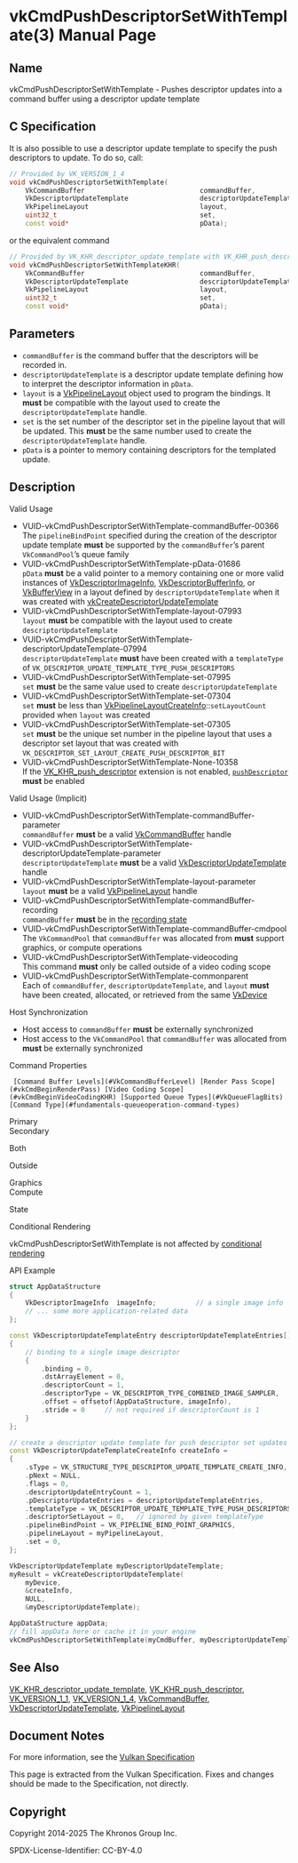 # vkCmdPushDescriptorSetWithTemplate(3) Manual Page

## Name

vkCmdPushDescriptorSetWithTemplate - Pushes descriptor updates into a command buffer using a descriptor update template



## [](#_c_specification)C Specification

It is also possible to use a descriptor update template to specify the push descriptors to update. To do so, call:

```c++
// Provided by VK_VERSION_1_4
void vkCmdPushDescriptorSetWithTemplate(
    VkCommandBuffer                             commandBuffer,
    VkDescriptorUpdateTemplate                  descriptorUpdateTemplate,
    VkPipelineLayout                            layout,
    uint32_t                                    set,
    const void*                                 pData);
```

or the equivalent command

```c++
// Provided by VK_KHR_descriptor_update_template with VK_KHR_push_descriptor, VK_KHR_push_descriptor with VK_VERSION_1_1 or VK_KHR_descriptor_update_template
void vkCmdPushDescriptorSetWithTemplateKHR(
    VkCommandBuffer                             commandBuffer,
    VkDescriptorUpdateTemplate                  descriptorUpdateTemplate,
    VkPipelineLayout                            layout,
    uint32_t                                    set,
    const void*                                 pData);
```

## [](#_parameters)Parameters

- `commandBuffer` is the command buffer that the descriptors will be recorded in.
- `descriptorUpdateTemplate` is a descriptor update template defining how to interpret the descriptor information in `pData`.
- `layout` is a [VkPipelineLayout](https://registry.khronos.org/vulkan/specs/latest/man/html/VkPipelineLayout.html) object used to program the bindings. It **must** be compatible with the layout used to create the `descriptorUpdateTemplate` handle.
- `set` is the set number of the descriptor set in the pipeline layout that will be updated. This **must** be the same number used to create the `descriptorUpdateTemplate` handle.
- `pData` is a pointer to memory containing descriptors for the templated update.

## [](#_description)Description

Valid Usage

- [](#VUID-vkCmdPushDescriptorSetWithTemplate-commandBuffer-00366)VUID-vkCmdPushDescriptorSetWithTemplate-commandBuffer-00366  
  The `pipelineBindPoint` specified during the creation of the descriptor update template **must** be supported by the `commandBuffer`’s parent `VkCommandPool`’s queue family
- [](#VUID-vkCmdPushDescriptorSetWithTemplate-pData-01686)VUID-vkCmdPushDescriptorSetWithTemplate-pData-01686  
  `pData` **must** be a valid pointer to a memory containing one or more valid instances of [VkDescriptorImageInfo](https://registry.khronos.org/vulkan/specs/latest/man/html/VkDescriptorImageInfo.html), [VkDescriptorBufferInfo](https://registry.khronos.org/vulkan/specs/latest/man/html/VkDescriptorBufferInfo.html), or [VkBufferView](https://registry.khronos.org/vulkan/specs/latest/man/html/VkBufferView.html) in a layout defined by `descriptorUpdateTemplate` when it was created with [vkCreateDescriptorUpdateTemplate](https://registry.khronos.org/vulkan/specs/latest/man/html/vkCreateDescriptorUpdateTemplate.html)
- [](#VUID-vkCmdPushDescriptorSetWithTemplate-layout-07993)VUID-vkCmdPushDescriptorSetWithTemplate-layout-07993  
  `layout` **must** be compatible with the layout used to create `descriptorUpdateTemplate`
- [](#VUID-vkCmdPushDescriptorSetWithTemplate-descriptorUpdateTemplate-07994)VUID-vkCmdPushDescriptorSetWithTemplate-descriptorUpdateTemplate-07994  
  `descriptorUpdateTemplate` **must** have been created with a `templateType` of `VK_DESCRIPTOR_UPDATE_TEMPLATE_TYPE_PUSH_DESCRIPTORS`
- [](#VUID-vkCmdPushDescriptorSetWithTemplate-set-07995)VUID-vkCmdPushDescriptorSetWithTemplate-set-07995  
  `set` **must** be the same value used to create `descriptorUpdateTemplate`
- [](#VUID-vkCmdPushDescriptorSetWithTemplate-set-07304)VUID-vkCmdPushDescriptorSetWithTemplate-set-07304  
  `set` **must** be less than [VkPipelineLayoutCreateInfo](https://registry.khronos.org/vulkan/specs/latest/man/html/VkPipelineLayoutCreateInfo.html)::`setLayoutCount` provided when `layout` was created
- [](#VUID-vkCmdPushDescriptorSetWithTemplate-set-07305)VUID-vkCmdPushDescriptorSetWithTemplate-set-07305  
  `set` **must** be the unique set number in the pipeline layout that uses a descriptor set layout that was created with `VK_DESCRIPTOR_SET_LAYOUT_CREATE_PUSH_DESCRIPTOR_BIT`
- [](#VUID-vkCmdPushDescriptorSetWithTemplate-None-10358)VUID-vkCmdPushDescriptorSetWithTemplate-None-10358  
  If the [VK\_KHR\_push\_descriptor](https://registry.khronos.org/vulkan/specs/latest/man/html/VK_KHR_push_descriptor.html) extension is not enabled, [`pushDescriptor`](https://registry.khronos.org/vulkan/specs/latest/html/vkspec.html#features-pushDescriptor) **must** be enabled

Valid Usage (Implicit)

- [](#VUID-vkCmdPushDescriptorSetWithTemplate-commandBuffer-parameter)VUID-vkCmdPushDescriptorSetWithTemplate-commandBuffer-parameter  
  `commandBuffer` **must** be a valid [VkCommandBuffer](https://registry.khronos.org/vulkan/specs/latest/man/html/VkCommandBuffer.html) handle
- [](#VUID-vkCmdPushDescriptorSetWithTemplate-descriptorUpdateTemplate-parameter)VUID-vkCmdPushDescriptorSetWithTemplate-descriptorUpdateTemplate-parameter  
  `descriptorUpdateTemplate` **must** be a valid [VkDescriptorUpdateTemplate](https://registry.khronos.org/vulkan/specs/latest/man/html/VkDescriptorUpdateTemplate.html) handle
- [](#VUID-vkCmdPushDescriptorSetWithTemplate-layout-parameter)VUID-vkCmdPushDescriptorSetWithTemplate-layout-parameter  
  `layout` **must** be a valid [VkPipelineLayout](https://registry.khronos.org/vulkan/specs/latest/man/html/VkPipelineLayout.html) handle
- [](#VUID-vkCmdPushDescriptorSetWithTemplate-commandBuffer-recording)VUID-vkCmdPushDescriptorSetWithTemplate-commandBuffer-recording  
  `commandBuffer` **must** be in the [recording state](#commandbuffers-lifecycle)
- [](#VUID-vkCmdPushDescriptorSetWithTemplate-commandBuffer-cmdpool)VUID-vkCmdPushDescriptorSetWithTemplate-commandBuffer-cmdpool  
  The `VkCommandPool` that `commandBuffer` was allocated from **must** support graphics, or compute operations
- [](#VUID-vkCmdPushDescriptorSetWithTemplate-videocoding)VUID-vkCmdPushDescriptorSetWithTemplate-videocoding  
  This command **must** only be called outside of a video coding scope
- [](#VUID-vkCmdPushDescriptorSetWithTemplate-commonparent)VUID-vkCmdPushDescriptorSetWithTemplate-commonparent  
  Each of `commandBuffer`, `descriptorUpdateTemplate`, and `layout` **must** have been created, allocated, or retrieved from the same [VkDevice](https://registry.khronos.org/vulkan/specs/latest/man/html/VkDevice.html)

Host Synchronization

- Host access to `commandBuffer` **must** be externally synchronized
- Host access to the `VkCommandPool` that `commandBuffer` was allocated from **must** be externally synchronized

Command Properties

     [Command Buffer Levels](#VkCommandBufferLevel) [Render Pass Scope](#vkCmdBeginRenderPass) [Video Coding Scope](#vkCmdBeginVideoCodingKHR) [Supported Queue Types](#VkQueueFlagBits) [Command Type](#fundamentals-queueoperation-command-types)

Primary  
Secondary

Both

Outside

Graphics  
Compute

State

Conditional Rendering

vkCmdPushDescriptorSetWithTemplate is not affected by [conditional rendering](#drawing-conditional-rendering)

API Example

```c++
struct AppDataStructure
{
    VkDescriptorImageInfo  imageInfo;          // a single image info
    // ... some more application-related data
};

const VkDescriptorUpdateTemplateEntry descriptorUpdateTemplateEntries[] =
{
    // binding to a single image descriptor
    {
        .binding = 0,
        .dstArrayElement = 0,
        .descriptorCount = 1,
        .descriptorType = VK_DESCRIPTOR_TYPE_COMBINED_IMAGE_SAMPLER,
        .offset = offsetof(AppDataStructure, imageInfo),
        .stride = 0     // not required if descriptorCount is 1
    }
};

// create a descriptor update template for push descriptor set updates
const VkDescriptorUpdateTemplateCreateInfo createInfo =
{
    .sType = VK_STRUCTURE_TYPE_DESCRIPTOR_UPDATE_TEMPLATE_CREATE_INFO,
    .pNext = NULL,
    .flags = 0,
    .descriptorUpdateEntryCount = 1,
    .pDescriptorUpdateEntries = descriptorUpdateTemplateEntries,
    .templateType = VK_DESCRIPTOR_UPDATE_TEMPLATE_TYPE_PUSH_DESCRIPTORS,
    .descriptorSetLayout = 0,   // ignored by given templateType
    .pipelineBindPoint = VK_PIPELINE_BIND_POINT_GRAPHICS,
    .pipelineLayout = myPipelineLayout,
    .set = 0,
};

VkDescriptorUpdateTemplate myDescriptorUpdateTemplate;
myResult = vkCreateDescriptorUpdateTemplate(
    myDevice,
    &createInfo,
    NULL,
    &myDescriptorUpdateTemplate);

AppDataStructure appData;
// fill appData here or cache it in your engine
vkCmdPushDescriptorSetWithTemplate(myCmdBuffer, myDescriptorUpdateTemplate, myPipelineLayout, 0,&appData);
```

## [](#_see_also)See Also

[VK\_KHR\_descriptor\_update\_template](https://registry.khronos.org/vulkan/specs/latest/man/html/VK_KHR_descriptor_update_template.html), [VK\_KHR\_push\_descriptor](https://registry.khronos.org/vulkan/specs/latest/man/html/VK_KHR_push_descriptor.html), [VK\_VERSION\_1\_1](https://registry.khronos.org/vulkan/specs/latest/man/html/VK_VERSION_1_1.html), [VK\_VERSION\_1\_4](https://registry.khronos.org/vulkan/specs/latest/man/html/VK_VERSION_1_4.html), [VkCommandBuffer](https://registry.khronos.org/vulkan/specs/latest/man/html/VkCommandBuffer.html), [VkDescriptorUpdateTemplate](https://registry.khronos.org/vulkan/specs/latest/man/html/VkDescriptorUpdateTemplate.html), [VkPipelineLayout](https://registry.khronos.org/vulkan/specs/latest/man/html/VkPipelineLayout.html)

## [](#_document_notes)Document Notes

For more information, see the [Vulkan Specification](https://registry.khronos.org/vulkan/specs/latest/html/vkspec.html#vkCmdPushDescriptorSetWithTemplate)

This page is extracted from the Vulkan Specification. Fixes and changes should be made to the Specification, not directly.

## [](#_copyright)Copyright

Copyright 2014-2025 The Khronos Group Inc.

SPDX-License-Identifier: CC-BY-4.0